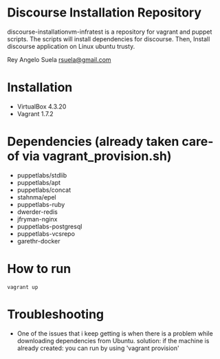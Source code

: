 # Discourse Installation Repository

discourse-installationvm-infratest is a repository for vagrant and puppet scripts. The scripts will install dependencies for discourse.
Then, Install discourse application on Linux ubuntu trusty.

Rey Angelo Suela <rsuela@gmail.com>

# Installation
* VirtualBox 4.3.20
* Vagrant 1.7.2

# Dependencies (already taken care-of via vagrant_provision.sh)
* puppetlabs/stdlib
* puppetlabs/apt
* puppetlabs/concat
* stahnma/epel
* puppetlabs-ruby
* dwerder-redis
* jfryman-nginx
* puppetlabs-postgresql
* puppetlabs-vcsrepo
* garethr-docker

# How to run
```commandline
vagrant up
```

# Troubleshooting
- One of the issues that i keep getting is when there is a problem while downloading dependencies from Ubuntu.
  solution: if the machine is already created: you can run by using 'vagrant provision'

